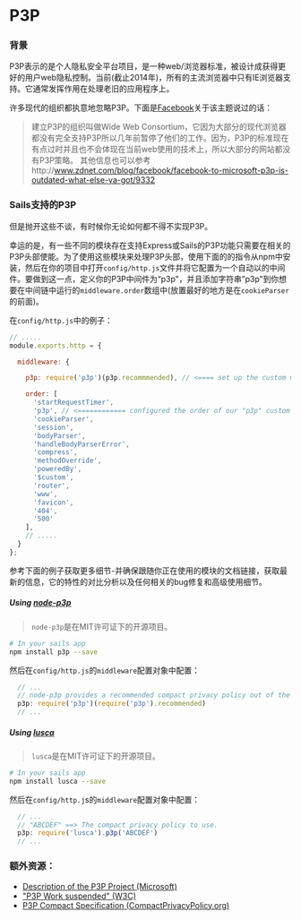 # P3P
### 背景
P3P表示的是个人隐私安全平台项目，是一种web/浏览器标准，被设计成获得更好的用户web隐私控制。当前(截止2014年)，所有的主流浏览器中只有IE浏览器支持。它通常发挥作用在处理老旧的应用程序上。

许多现代的组织都执意地忽略P3P。下面是[Facebook](https://www.facebook.com/help/327993273962160/)关于该主题说过的话：

> 建立P3P的组织叫做Wide Web Consortium，它因为大部分的现代浏览器都没有完全支持P3P所以几年前暂停了他们的工作。因为，P3P的标准现在有点过时并且也不会体现在当前web使用的技术上，所以大部分的网站都没有P3P策略。
> 其他信息也可以参考http://www.zdnet.com/blog/facebook/facebook-to-microsoft-p3p-is-outdated-what-else-ya-got/9332


### Sails支持的P3P
但是抛开这些不谈，有时候你无论如何都不得不实现P3P。

幸运的是，有一些不同的模块存在支持Express或Sails的P3P功能只需要在相关的P3P头部使能。为了使用这些模块来处理P3P头部，使用下面的的指令从npm中安装，然后在你的项目中打开`config/http.js`文件并将它配置为一个自动以的中间件。要做到这一点，定义你的P3P中间件为“p3p"，并且添加字符串”p3p"到你想要在中间链中运行的`middleware.order`数组中(放置最好的地方是在`cookieParser`的前面)。

在`config/http.js`中的例子：

```js
// .....
module.exports.http = {

  middleware: {

    p3p: require('p3p')(p3p.recommmended), // <==== set up the custom middleware here and named it "p3p"

    order: [
      'startRequestTimer',
      'p3p', // <============ configured the order of our "p3p" custom middleware here
      'cookieParser',
      'session',
      'bodyParser',
      'handleBodyParserError',
      'compress',
      'methodOverride',
      'poweredBy',
      '$custom',
      'router',
      'www',
      'favicon',
      '404',
      '500'
    ],
    // .....
  }
};
```

参考下面的例子获取更多细节-并确保跟随你正在使用的模块的文档链接，获取最新的信息，它的特性的对比分析以及任何相关的bug修复和高级使用细节。

##### Using [node-p3p](https://github.com/troygoode/node-p3p)
> `node-p3p`是在MIT许可证下的开源项目。

```sh
# In your sails app
npm install p3p --save
```

然后在`config/http.js`的`middleware`配置对象中配置：

```js
  // ...
  // node-p3p provides a recommended compact privacy policy out of the box
  p3p: require('p3p')(require('p3p').recommended)
  // ...
```


##### Using [lusca](https://github.com/krakenjs/lusca#luscap3pvalue)
> `lusca`是在MIT许可证下的开源项目。

```sh
# In your sails app
npm install lusca --save
```

然后在`config/http.j`s的`middleware`配置对象中配置：

```js
  // ...
  // "ABCDEF" ==> The compact privacy policy to use.
  p3p: require('lusca').p3p('ABCDEF')
  // ...
```

### 额外资源：

+ [Description of the P3P Project (Microsoft)](http://support.microsoft.com/kb/290333)
+ ["P3P Work suspended" (W3C)](http://www.w3.org/P3P/)
+ [P3P Compact Specification (CompactPrivacyPolicy.org)](http://compactprivacypolicy.org/compact_specification.htm)


<docmeta name="displayName" value="P3P">

